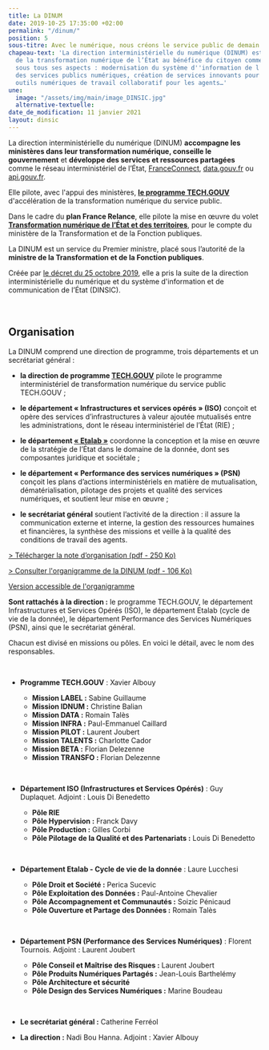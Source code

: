```yaml
---
title: La DINUM
date: 2019-10-25 17:35:00 +02:00
permalink: "/dinum/"
position: 5
sous-titre: Avec le numérique, nous créons le service public de demain
chapeau-text: 'La direction interministérielle du numérique (DINUM) est en charge
  de la transformation numérique de l’État au bénéfice du citoyen comme de l''agent,
  sous tous ses aspects : modernisation du système d''information de l''État, qualité
  des services publics numériques, création de services innovants pour les citoyens,
  outils numériques de travail collaboratif pour les agents…'
une:
  image: "/assets/img/main/image_DINSIC.jpg"
  alternative-textuelle: 
date_de_modification: 11 janvier 2021
layout: dinsic
---
```


La direction interministérielle du numérique (DINUM) **accompagne les ministères dans leur transformation numérique, conseille le gouvernement** et **développe des services et ressources partagées** comme le réseau interministériel de l’État, [FranceConnect](https://franceconnect.gouv.fr), [data.gouv.fr](https://www.data.gouv.fr) ou [api.gouv.fr](https://api.gouv.fr).

Elle pilote, avec l'appui des ministères, **[le programme TECH.GOUV](/publications/tech-gouv-strategie-et-feuille-de-route-2019-2021/)** d'accélération de la transformation numérique du service public.

Dans le cadre du **plan France Relance**, elle pilote la mise en œuvre du volet **[Transformation numérique de l’État et des territoires](https://france-relance.transformation.gouv.fr/)**, pour le compte du ministère de la Transformation et de la Fonction publiques.

La DINUM est un service du Premier ministre, placé sous l’autorité de la **ministre de la Transformation et de la Fonction publiques**.

Créée par [le décret du 25 octobre 2019](https://www.legifrance.gouv.fr/affichTexte.do?cidTexte=JORFTEXT000039281619), elle a pris la suite de la direction interministérielle du numérique et du système d'information et de communication de l’État (DINSIC).
<br>
<br>
<br>

## **Organisation**

La DINUM comprend une direction de programme, trois départements et un secrétariat général :

* **la direction de programme [TECH.GOUV](/publications/tech-gouv-strategie-et-feuille-de-route-2019-2021/)** pilote le programme interministériel de transformation numérique du service public TECH.GOUV ;

* **le département « Infrastructures et services opérés » (ISO)** conçoit et opère des services d’infrastructures à valeur ajoutée mutualisés entre les administrations, dont le réseau interministériel de l’État (RIE) ;

* **le département [« Etalab »](https://www.etalab.gouv.fr/ "Etalab - Lien externe")** coordonne la conception et la mise en œuvre de la stratégie de l’État dans le domaine de la donnée, dont ses composantes juridique et sociétale ;

* **le département « Performance des services numériques » (PSN)** conçoit les plans d’actions interministériels en matière de mutualisation, dématérialisation, pilotage des projets et qualité des services numériques, et soutient leur mise en œuvre ;

* **le secrétariat général** soutient l’activité de la direction : il assure la communication externe et interne, la gestion des ressources humaines et financières, la synthèse des missions et veille à la qualité des conditions de travail des agents.

[> Télécharger la note d’organisation (pdf - 250 Ko)](/uploads/note_organisation_DINUM_20200301.pdf "Télécharger la note d’organisation - pdf, 250 Ko")

[> Consulter l'organigramme de la DINUM (pdf - 106 Ko)](/uploads/organigramme_DINUM.pdf "> Consulter l'organigramme de la DINUM - pdf, 106 Ko")

<div class="accordion no-bullet" data-accordion data-allow-all-closed="true">
<div class="accordion-item" data-accordion-item>
<a href="#" class="accordion-title">Version accessible de l'organigramme</a>
<div class="accordion-content" data-tab-content >
<p><b>Sont rattachés à la direction :</b> le programme TECH.GOUV, le département Infrastructures et Services Opérés (ISO), le département Etalab (cycle de vie de la donnée), le département Performance des Services Numériques (PSN), ainsi que le secrétariat général.</p>
<p>Chacun est divisé en missions ou pôles. En voici le détail, avec le nom des responsables.</p>
<br>
<ul><li><b>Programme TECH.GOUV</b> : Xavier Albouy</li>
  <ul>
    <li><b>Mission LABEL :</b> Sabine Guillaume</li>
    <li><b>Mission IDNUM :</b> Christine Balian</li>
    <li><b>Mission DATA :</b> Romain Talès</li>
    <li><b>Mission INFRA :</b> Paul-Emmanuel Caillard</li>
    <li><b>Mission PILOT :</b> Laurent Joubert</li>
    <li><b>Mission TALENTS :</b> Charlotte Cador</li>
    <li><b>Mission BETA :</b> Florian Delezenne</li>
    <li><b>Mission TRANSFO :</b> Florian Delezenne</li>
  </ul>
</ul>
<br>
<ul><li><b>Département ISO (Infrastructures et Services Opérés)</b> : Guy Duplaquet. Adjoint : Louis Di Benedetto</li>
  <ul>
    <li><b>Pôle RIE</b></li>
    <li><b>Pôle Hypervision :</b> Franck Davy</li>
    <li><b>Pôle Production :</b> Gilles Corbi</li>
    <li><b>Pôle Pilotage de la Qualité et des Partenariats :</b> Louis Di Benedetto</li>
  </ul>
</ul>
<br>
<ul><li><b>Département Etalab - Cycle de vie de la donnée</b> : Laure Lucchesi</li>
  <ul>
    <li><b>Pôle Droit et Société :</b> Perica Sucevic</li>
    <li><b>Pôle Exploitation des Données :</b> Paul-Antoine Chevalier</li>
    <li><b>Pôle Accompagnement et Communautés :</b> Soizic Pénicaud</li>
    <li><b>Pôle Ouverture et Partage des Données :</b> Romain Talès</li>
  </ul>
</ul>
<br>
<ul><li><b>Département PSN (Performance des Services Numériques)</b> : Florent Tournois. Adjoint : Laurent Joubert</li>
  <ul>
    <li><b>Pôle Conseil et Maîtrise des Risques :</b> Laurent Joubert</li>
    <li><b>Pôle Produits Numériques Partagés :</b> Jean-Louis Barthelémy</li>
    <li><b>Pôle Architecture et sécurité</b></li>
    <li><b>Pôle Design des Services Numériques :</b> Marine Boudeau</li>
  </ul>
</ul>
<br>
<ul><li><b>Le secrétariat général :</b> Catherine Ferréol</li></ul>
<ul><li><b>La direction :</b> Nadi Bou Hanna. Adjoint : Xavier Albouy</li></ul>
<br>
</div>
</div>
</div>
<br>
<br>
